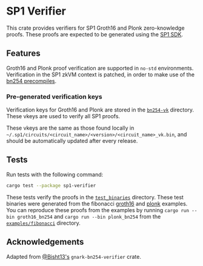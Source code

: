 # SP1 Verifier

This crate provides verifiers for SP1 Groth16 and Plonk zero-knowledge proofs. These proofs are expected
to be generated using the [SP1 SDK](../sdk).

## Features

Groth16 and Plonk proof verification are supported in `no-std` environments. Verification in the
SP1 zkVM context is patched, in order to make use of the
[bn254 precompiles](https://blog.succinct.xyz/succinctshipsprecompiles/).

### Pre-generated verification keys

Verification keys for Groth16 and Plonk are stored in the [`bn254-vk`](./bn254-vk/) directory. These
vkeys are used to verify all SP1 proofs.

These vkeys are the same as those found locally in
`~/.sp1/circuits/<circuit_name>/<version>/<circuit_name>_vk.bin`, and should be automatically
updated after every release.

## Tests

Run tests with the following command:

```sh
cargo test --package sp1-verifier
```

These tests verify the proofs in the [`test_binaries`](./test_binaries) directory. These test binaries
were generated from the fibonacci [groth16](../../examples/fibonacci/script/bin/groth16_bn254.rs) and
[plonk](../../examples/fibonacci/script/bin/plonk_bn254.rs) examples. You can reproduce these proofs
from the examples by running `cargo run --bin groth16_bn254` and `cargo run --bin plonk_bn254` from the
[`examples/fibonacci`](../../examples/fibonacci/) directory.

## Acknowledgements

Adapted from [@Bisht13's](https://github.com/Bisht13/gnark-bn254-verifier) `gnark-bn254-verifier` crate.
